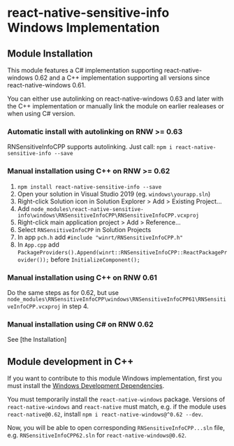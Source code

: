 # react-native-sensitive-info Windows Implementation

## Module Installation
This module features a C# implementation supporting react-native-windows 0.62 and a C++ implementation supporting all versions since react-native-windows 0.61.

You can either use autolinking on react-native-windows 0.63 and later with the C++ implementation or manually link the module on earlier realeases or when using C# version.

### Automatic install with autolinking on RNW >= 0.63
RNSensitiveInfoCPP supports autolinking. Just call: `npm i react-native-sensitive-info --save`

### Manual installation using C++ on RNW >= 0.62
1. `npm install react-native-sensitive-info --save`
2. Open your solution in Visual Studio 2019 (eg. `windows\yourapp.sln`)
3. Right-click Solution icon in Solution Explorer > Add > Existing Project...
4. Add `node_modules\react-native-sensitive-info\windows\RNSensitiveInfoCPP\RNSensitiveInfoCPP.vcxproj`
5. Right-click main application project > Add > Reference...
6. Select `RNSensitiveInfoCPP` in Solution Projects
7. In app `pch.h` add `#include "winrt/RNSensitiveInfoCPP.h"`
8. In `App.cpp` add `PackageProviders().Append(winrt::RNSensitiveInfoCPP::ReactPackageProvider());` before `InitializeComponent();`

### Manual installation using C++ on RNW 0.61
Do the same steps as for 0.62, but use `node_modules\RNSensitiveInfoCPP\windows\RNSensitiveInfoCPP61\RNSensitiveInfoCPP.vcxproj` in step 4.

### Manual installation using C# on RNW 0.62
See [the Installation]

## Module development in C++

If you want to contribute to this module Windows implementation, first you must install the [Windows Development Dependencies](https://aka.ms/rnw-deps).

You must temporarily install the `react-native-windows` package. Versions of `react-native-windows` and `react-native` must match, e.g. if the module uses `react-native@0.62`, install `npm i react-native-windows@^0.62 --dev`.

Now, you will be able to open corresponding `RNSensitiveInfoCPP...sln` file, e.g. `RNSensitiveInfoCPP62.sln` for `react-native-windows@0.62`.
